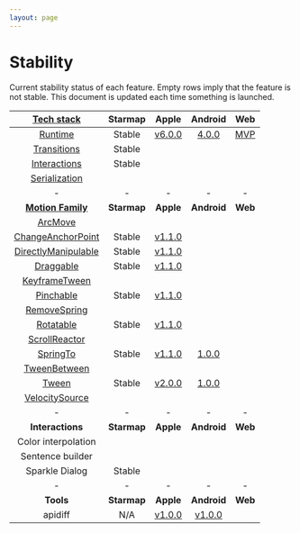 ```yaml
---
layout: page
---
```


# Stability

Current stability status of each feature. Empty rows imply that the feature is not stable. This document is updated each time something is launched.

| [Tech stack](https://material-motion.github.io/material-motion/starmap/specifications/#tech-stack)    | Starmap | Apple | Android | Web |
|:-------------:|:-------:|:-----:|:-------:|:---:|
| [Runtime](https://material-motion.github.io/material-motion/starmap/specifications/runtime/)                      | Stable | [v6.0.0](https://github.com/material-motion/material-motion-runtime-objc/releases/tag/v6.0.0) | [4.0.0](https://github.com/material-motion/material-motion-runtime-android/releases/tag/4.0.0) | [MVP](https://github.com/material-motion/material-motion-experiments-js/tree/develop/src) |
| [Transitions](https://material-motion.github.io/material-motion/starmap/specifications/interactions/transitions/) | Stable | &nbsp; | &nbsp; | &nbsp; |
| [Interactions](https://material-motion.github.io/material-motion/starmap/specifications/interactions/)            | Stable | &nbsp; | &nbsp; | &nbsp; |
| [Serialization](https://material-motion.github.io/material-motion/starmap/specifications/serialization)           | &nbsp; | &nbsp; | &nbsp; | &nbsp; |
| - | - | - | - | - |
| **[Motion Family](https://material-motion.github.io/material-motion/starmap/specifications/motion-family)**               | **Starmap** | **Apple**  | **Android** | **Web**    |
| [ArcMove](https://material-motion.github.io/material-motion/starmap/specifications/plans/ArcMove)                         |  &nbsp; | &nbsp; |  &nbsp; | &nbsp; |
| [ChangeAnchorPoint](https://material-motion.github.io/material-motion/starmap/specifications/plans/ChangeAnchorPoint)     |  Stable | [v1.1.0](https://github.com/material-motion/material-motion-family-direct-manipulation-swift/releases/tag/v1.1.0) |  &nbsp; | &nbsp; |
| [DirectlyManipulable](https://material-motion.github.io/material-motion/starmap/specifications/plans/DirectlyManipulable) |  Stable | [v1.1.0](https://github.com/material-motion/material-motion-family-direct-manipulation-swift/releases/tag/v1.1.0) |  &nbsp; | &nbsp; |
| [Draggable](https://material-motion.github.io/material-motion/starmap/specifications/plans/Draggable)                     |  Stable | [v1.1.0](https://github.com/material-motion/material-motion-family-direct-manipulation-swift/releases/tag/v1.1.0) |  &nbsp; | &nbsp; |
| [KeyframeTween](https://material-motion.github.io/material-motion/starmap/specifications/plans/KeyframeTween)             |  &nbsp; | &nbsp; |  &nbsp; | &nbsp; |
| [Pinchable](https://material-motion.github.io/material-motion/starmap/specifications/plans/Pinchable)                     |  Stable | [v1.1.0](https://github.com/material-motion/material-motion-family-direct-manipulation-swift/releases/tag/v1.1.0) |  &nbsp; | &nbsp; |
| [RemoveSpring](https://material-motion.github.io/material-motion/starmap/specifications/plans/RemoveSpring)               | &nbsp; | &nbsp; |  &nbsp; | &nbsp; |
| [Rotatable](https://material-motion.github.io/material-motion/starmap/specifications/plans/Rotatable)                     |  Stable | [v1.1.0](https://github.com/material-motion/material-motion-family-direct-manipulation-swift/releases/tag/v1.1.0) |  &nbsp; | &nbsp; |
| [ScrollReactor](https://material-motion.github.io/material-motion/starmap/specifications/plans/ScrollReactor)             | &nbsp; | &nbsp; | &nbsp; | &nbsp; |
| [SpringTo](https://material-motion.github.io/material-motion/starmap/specifications/plans/SpringTo)                       | Stable | [v1.1.0](https://github.com/material-motion/material-motion-family-pop-swift/releases/tag/v1.1.0) | [1.0.0](https://github.com/material-motion/material-motion-family-rebound-android/releases/tag/1.0.0) | &nbsp; |
| [TweenBetween](https://material-motion.github.io/material-motion/starmap/specifications/plans/TweenBetween)               |  &nbsp; | &nbsp; |  &nbsp; | &nbsp; |
| [Tween](https://material-motion.github.io/material-motion/starmap/specifications/plans/Tween)                             |  Stable | [v2.0.0](https://github.com/material-motion/material-motion-family-coreanimation-swift/releases/tag/v2.0.0) |  [1.0.0](https://github.com/material-motion/material-motion-family-tween-android/releases/tag/1.0.0) | &nbsp; |
| [VelocitySource](https://material-motion.github.io/material-motion/starmap/specifications/plans/VelocitySource)           | &nbsp; | &nbsp; |  &nbsp; | &nbsp; |
| - | - | - | - | - |
| **Interactions** | **Starmap** | **Apple** | **Android** | **Web** |
|  Color interpolation | &nbsp; | &nbsp; |  &nbsp; | &nbsp; |
|  Sentence builder | &nbsp; | &nbsp; |  &nbsp; | &nbsp; |
|  Sparkle Dialog | Stable | &nbsp; |  &nbsp; | &nbsp; |
| - | - | - | - | - |
| **Tools** | **Starmap** | **Apple** | **Android** | **Web** |
|  apidiff | N/A | [v1.0.0](https://github.com/material-motion/material-motion-apidiff/releases/tag/v1.0.0) | [v1.0.0](https://github.com/material-motion/material-motion-apidiff/releases/tag/v1.0.0) | &nbsp; |
